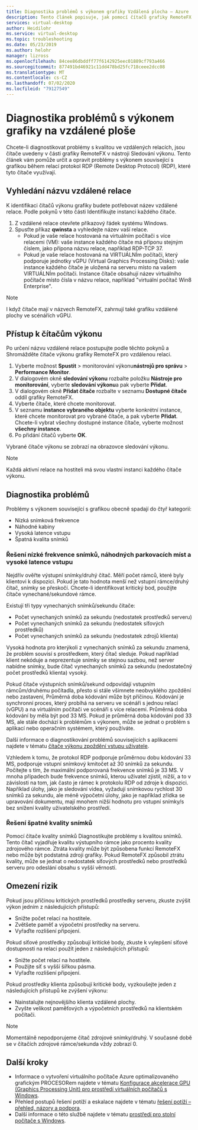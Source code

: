 ```yaml
---
title: Diagnostika problémů s výkonem grafiky Vzdálená plocha – Azure
description: Tento článek popisuje, jak pomocí čítačů grafiky RemoteFX v relacích protokolu vzdálené plochy diagnostikovat problémy s výkonem grafiky na virtuálním počítači s Windows.
services: virtual-desktop
author: Heidilohr
ms.service: virtual-desktop
ms.topic: troubleshooting
ms.date: 05/23/2019
ms.author: helohr
manager: lizross
ms.openlocfilehash: 84cee86dbddff77f6142925eec01889cf793a466
ms.sourcegitcommit: 877491bd46921c11dd478bd25fc718ceee2dcc08
ms.translationtype: MT
ms.contentlocale: cs-CZ
ms.lasthandoff: 07/02/2020
ms.locfileid: "79127549"
---
```

# <a name="diagnose-graphics-performance-issues-in-remote-desktop"></a>Diagnostika problémů s výkonem grafiky na vzdálené ploše

Chcete-li diagnostikovat problémy s kvalitou ve vzdálených relacích, jsou čítače uvedeny v části grafiky RemoteFX v nástroji Sledování výkonu. Tento článek vám pomůže určit a opravit problémy s výkonem související s grafikou během relací protokol RDP (Remote Desktop Protocol) (RDP), které tyto čítače využívají.

## <a name="find-your-remote-session-name"></a>Vyhledání názvu vzdálené relace

K identifikaci čítačů výkonu grafiky budete potřebovat název vzdálené relace. Podle pokynů v této části Identifikujte instanci každého čítače.

1. Z vzdálené relace otevřete příkazový řádek systému Windows.
2. Spusťte příkaz **qwinsta** a vyhledejte název vaší relace.
    - Pokud je vaše relace hostovaná na virtuálním počítači s více relacemi (VM): vaše instance každého čítače má příponu stejným číslem, jako přípona názvu relace, například RDP-TCP 37.
    - Pokud je vaše relace hostovaná na VIRTUÁLNÍm počítači, který podporuje jednotky vGPU (Virtual Graphics Processing Disks): vaše instance každého čítače je uložená na serveru místo na vašem VIRTUÁLNÍm počítači. Instance čítače obsahují název virtuálního počítače místo čísla v názvu relace, například "virtuální počítač Win8 Enterprise".

>[!NOTE]
> I když čítače mají v názvech RemoteFX, zahrnují také grafiku vzdálené plochy ve scénářích vGPU.

## <a name="access-performance-counters"></a>Přístup k čítačům výkonu

Po určení názvu vzdálené relace postupujte podle těchto pokynů a Shromážděte čítače výkonu grafiky RemoteFX pro vzdálenou relaci.

1. Vyberte možnost **Spustit**  >  monitorování výkonu**nástrojů pro správu**  >  **Performance Monitor**.
2. V dialogovém okně **sledování výkonu** rozbalte položku **Nástroje pro monitorování**, vyberte **sledování výkonu**a pak vyberte **Přidat**.
3. V dialogovém okně **Přidat čítače** rozbalte v seznamu **Dostupné čítače** oddíl grafiky RemoteFX.
4. Vyberte čítače, které chcete monitorovat.
5. V seznamu **instance vybraného objektu** vyberte konkrétní instance, které chcete monitorovat pro vybrané čítače, a pak vyberte **Přidat**. Chcete-li vybrat všechny dostupné instance čítače, vyberte možnost **všechny instance**.
6. Po přidání čítačů vyberte **OK**.

Vybrané čítače výkonu se zobrazí na obrazovce sledování výkonu.

>[!NOTE]
>Každá aktivní relace na hostiteli má svou vlastní instanci každého čítače výkonu.

## <a name="diagnose-issues"></a>Diagnostika problémů

Problémy s výkonem související s grafikou obecně spadají do čtyř kategorií:

- Nízká snímková frekvence
- Náhodné kabiny
- Vysoká latence vstupu
- Špatná kvalita snímků

### <a name="addressing-low-frame-rate-random-stalls-and-high-input-latency"></a>Řešení nízké frekvence snímků, náhodných parkovacích míst a vysoké latence vstupu

Nejdřív ověřte výstupní snímky/druhý čítač. Měří počet rámců, které byly klientovi k dispozici. Pokud je tato hodnota menší než vstupní rámce/druhý čítač, snímky se přeskočí. Chcete-li identifikovat kritický bod, použijte čítače vynechané/sekundové rámce.

Existují tři typy vynechaných snímků/sekundu čítače:

- Počet vynechaných snímků za sekundu (nedostatek prostředků serveru)
- Počet vynechaných snímků za sekundu (nedostatek síťových prostředků)
- Počet vynechaných snímků za sekundu (nedostatek zdrojů klienta)

Vysoká hodnota pro kterýkoli z vynechaných snímků za sekundu znamená, že problém souvisí s prostředkem, který čítač sleduje. Pokud například klient nekóduje a neprezentuje snímky se stejnou sazbou, než server nabídne snímky, bude čítač vynechaných snímků za sekundu (nedostatečný počet prostředků klienta) vysoký.

Pokud čítače výstupních snímků/sekund odpovídají vstupním rámcům/druhému počítadla, přesto si stále všimnete neobvyklého zpoždění nebo zastavení, Průměrná doba kódování může být příčinou. Kódování je synchronní proces, který probíhá na serveru ve scénáři s jednou relací (vGPU) a na virtuálním počítači ve scénáři s více relacemi. Průměrná doba kódování by měla být pod 33 MS. Pokud je průměrná doba kódování pod 33 MS, ale stále dochází k problémům s výkonem, může se jednat o problém s aplikací nebo operačním systémem, který používáte.

Další informace o diagnostikování problémů souvisejících s aplikacemi najdete v tématu [čítače výkonu zpoždění vstupu uživatele](/windows-server/remote/remote-desktop-services/rds-rdsh-performance-counters/).

Vzhledem k tomu, že protokol RDP podporuje průměrnou dobu kódování 33 MS, podporuje vstupní snímkový kmitočet až 30 snímků za sekundu. Počítejte s tím, že maximální podporovaná frekvence snímků je 33 MS. V mnoha případech bude frekvence snímků, kterou uživatel zjistil, nižší, a to v závislosti na tom, jak často je rámec k protokolu RDP od zdroje k dispozici. Například úlohy, jako je sledování videa, vyžadují snímkovou rychlost 30 snímků za sekundu, ale méně výpočetní úlohy, jako je například zřídka se upravování dokumentu, mají mnohem nižší hodnotu pro vstupní snímky/s bez snížení kvality uživatelského prostředí.

### <a name="addressing-poor-frame-quality"></a>Řešení špatné kvality snímků

Pomocí čítače kvality snímků Diagnostikujte problémy s kvalitou snímků. Tento čítač vyjadřuje kvalitu výstupního rámce jako procento kvality zdrojového rámce. Ztráta kvality může být způsobena funkcí RemoteFX nebo může být podstatná zdroji grafiky. Pokud RemoteFX způsobil ztrátu kvality, může se jednat o nedostatek síťových prostředků nebo prostředků serveru pro odeslání obsahu s vyšší věrností.

## <a name="mitigation"></a>Omezení rizik

Pokud jsou příčinou kritických prostředků prostředky serveru, zkuste zvýšit výkon jedním z následujících přístupů:

- Snižte počet relací na hostitele.
- Zvětšete paměť a výpočetní prostředky na serveru.
- Vyřaďte rozlišení připojení.

Pokud síťové prostředky způsobují kritické body, zkuste k vylepšení síťové dostupnosti na relaci použít jeden z následujících přístupů:

- Snižte počet relací na hostitele.
- Použijte síť s vyšší šířkou pásma.
- Vyřaďte rozlišení připojení.

Pokud prostředky klienta způsobují kritické body, vyzkoušejte jeden z následujících přístupů ke zvýšení výkonu:

- Nainstalujte nejnovějšího klienta vzdálené plochy.
- Zvyšte velikost paměťových a výpočetních prostředků na klientském počítači.

> [!NOTE]
> Momentálně nepodporujeme čítač zdrojové snímky/druhý. V současné době se v čítačích zdrojové rámce/sekunda vždy zobrazí 0.

## <a name="next-steps"></a>Další kroky

- Informace o vytvoření virtuálního počítače Azure optimalizovaného grafickým PROCESORem najdete v tématu [Konfigurace akcelerace GPU (Graphics Processing Unit) pro prostředí virtuálních počítačů s Windows](configure-vm-gpu.md).
- Přehled postupů řešení potíží a eskalace najdete v tématu [řešení potíží – přehled, názory a podpora](troubleshoot-set-up-overview.md).
- Další informace o této službě najdete v tématu [prostředí pro stolní počítače s Windows](environment-setup.md).

